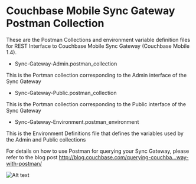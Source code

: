 # Couchbase Mobile Sync Gateway Postman Collection
These are the Postman Collections and environment variable definition files for REST Interface to Couchbase Mobile Sync Gateway (Couchbase Mobile 1.4).

- Sync-Gateway-Admin.postman_collection 

This is the Portman collection corresponding to the Admin interface of the Sync Gateway

- Sync-Gateway-Public.postman_collection

This is the Portman collection corresponding to the Public interface of the Sync Gateway

- Sync-Gateway-Environment.postman_environment

This is the Environment Definitions file that defines the variables used by the Admin and Public collections

For details on how to use Postman for querying your Sync Gateway, please refer to the blog post http://blog.couchbase.com/querying-couchba…way-with-postman/


![Alt text](http://blog.couchbase.com/wp-content/uploads/2017/04/postman_featured-e1492094985530.png "Using Postman to Query The Sync Gateway Web Interface")
